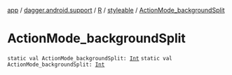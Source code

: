 [app](../../../index.md) / [dagger.android.support](../../index.md) / [R](../index.md) / [styleable](index.md) / [ActionMode_backgroundSplit](./-action-mode_background-split.md)

# ActionMode_backgroundSplit

`static val ActionMode_backgroundSplit: `[`Int`](https://kotlinlang.org/api/latest/jvm/stdlib/kotlin/-int/index.html)
`static val ActionMode_backgroundSplit: `[`Int`](https://kotlinlang.org/api/latest/jvm/stdlib/kotlin/-int/index.html)